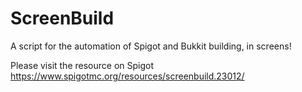 # ScreenBuild
A script for the automation of Spigot and Bukkit building, in screens!


Please visit the resource on Spigot
https://www.spigotmc.org/resources/screenbuild.23012/
